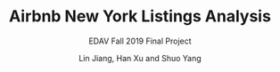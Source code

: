 ---
title: "Airbnb New York Listings Analysis"
subtitle: "EDAV Fall 2019 Final Project"
author: Lin Jiang, Han Xu and Shuo Yang
---